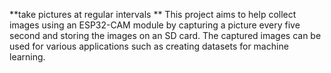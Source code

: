 **take pictures at regular intervals **
This project aims to help collect images using an ESP32-CAM module by capturing a picture every five second and storing the images on an SD card. The captured images can be used for various applications such as creating datasets for machine learning.
